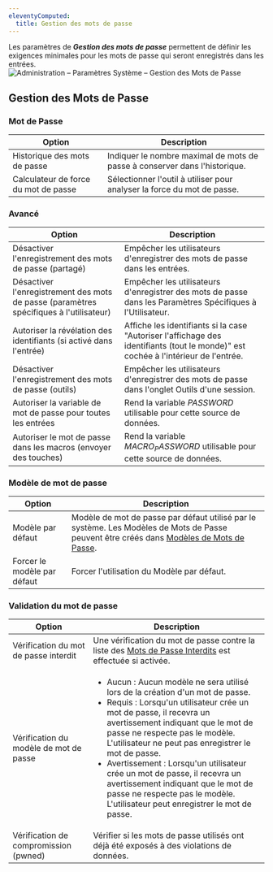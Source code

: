 ```yaml
---
eleventyComputed:
  title: Gestion des mots de passe
---
```

Les paramètres de ***Gestion des mots de passe*** permettent de définir les exigences minimales pour les mots de passe qui seront enregistrés dans les entrées.
![Administration – Paramètres Système – Gestion des Mots de Passe](https://cdnweb.devolutions.net/docs/docs_en_server_ServerOp8076.png)

## Gestion des Mots de Passe

### Mot de Passe
| Option                        | Description                                              |
|-------------------------------|----------------------------------------------------------|
| Historique des mots de passe  | Indiquer le nombre maximal de mots de passe à conserver dans l'historique.  |
| Calculateur de force du mot de passe | Sélectionner l'outil à utiliser pour analyser la force du mot de passe. |

### Avancé
| Option                                             | Description                                                        |
|----------------------------------------------------|--------------------------------------------------------------------|
| Désactiver l'enregistrement des mots de passe (partagé)                   | Empêcher les utilisateurs d'enregistrer des mots de passe dans les entrées.                    |
| Désactiver l'enregistrement des mots de passe (paramètres spécifiques à l'utilisateur)   | Empêcher les utilisateurs d'enregistrer des mots de passe dans les Paramètres Spécifiques à l'Utilisateur. |
| Autoriser la révélation des identifiants (si activé dans l'entrée) | Affiche les identifiants si la case "Autoriser l'affichage des identifiants (tout le monde)" est cochée à l'intérieur de l'entrée. |
| Désactiver l'enregistrement des mots de passe (outils)                    | Empêcher les utilisateurs d'enregistrer des mots de passe dans l'onglet Outils d'une session. |
| Autoriser la variable de mot de passe pour toutes les entrées            | Rend la variable $PASSWORD$ utilisable pour cette source de données.       |
| Autoriser le mot de passe dans les macros (envoyer des touches)                | Rend la variable $MACRO_PASSWORD$ utilisable pour cette source de données. |

### Modèle de mot de passe
| Option                 | Description                              |
|------------------------|------------------------------------------|
| Modèle par défaut       | Modèle de mot de passe par défaut utilisé par le système. Les Modèles de Mots de Passe peuvent être créés dans [Modèles de Mots de Passe](/server/web-interface/administration/templates/password-templates/). |
| Forcer le modèle par défaut | Forcer l'utilisation du Modèle par défaut. |

### Validation du mot de passe
| Option                         | Description                                                              |
|--------------------------------|--------------------------------------------------------------------------|
| Vérification du mot de passe interdit       | Une vérification du mot de passe contre la liste des [Mots de Passe Interdits](/server/web-interface/administration/configuration/system-settings/forbidden-password/) est effectuée si activée. |
| Vérification du modèle de mot de passe        | <ul><li>Aucun : Aucun modèle ne sera utilisé lors de la création d'un mot de passe.</li><li>Requis : Lorsqu'un utilisateur crée un mot de passe, il recevra un avertissement indiquant que le mot de passe ne respecte pas le modèle. L'utilisateur ne peut pas enregistrer le mot de passe.</li><li>Avertissement : Lorsqu'un utilisateur crée un mot de passe, il recevra un avertissement indiquant que le mot de passe ne respecte pas le modèle. L'utilisateur peut enregistrer le mot de passe.</li></ul> |
| Vérification de compromission (pwned)      | Vérifier si les mots de passe utilisés ont déjà été exposés à des violations de données. |
